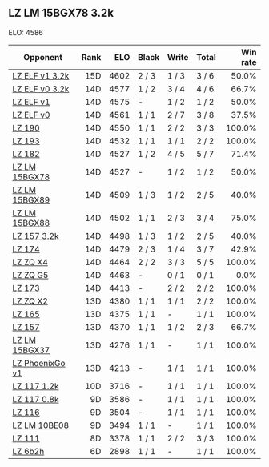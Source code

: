 ## LZ LM 15BGX78 3.2k ##

ELO: 4586

Opponent | Rank | ELO | Black | Write | Total | Win rate
---------|-----:|----:|-------|-------|-------|-------:
[LZ ELF v1 3.2k](LZ%20ELF%20v1%203.2k.md) | 15D | 4602 | 2 / 3 | 1 / 3 | 3 / 6 | 50.0%
[LZ ELF v0 3.2k](LZ%20ELF%20v0%203.2k.md) | 14D | 4577 | 1 / 2 | 3 / 4 | 4 / 6 | 66.7%
[LZ ELF v1](LZ%20ELF%20v1.md) | 14D | 4575 | - | 1 / 2 | 1 / 2 | 50.0%
[LZ ELF v0](LZ%20ELF%20v0.md) | 14D | 4561 | 1 / 1 | 2 / 7 | 3 / 8 | 37.5%
[LZ 190](LZ%20190.md) | 14D | 4550 | 1 / 1 | 2 / 2 | 3 / 3 | 100.0%
[LZ 193](LZ%20193.md) | 14D | 4532 | 1 / 1 | 1 / 1 | 2 / 2 | 100.0%
[LZ 182](LZ%20182.md) | 14D | 4527 | 1 / 2 | 4 / 5 | 5 / 7 | 71.4%
[LZ LM 15BGX78](LZ%20LM%2015BGX78.md) | 14D | 4527 | - | 1 / 2 | 1 / 2 | 50.0%
[LZ LM 15BGX89](LZ%20LM%2015BGX89.md) | 14D | 4509 | 1 / 3 | 1 / 2 | 2 / 5 | 40.0%
[LZ LM 15BGX88](LZ%20LM%2015BGX88.md) | 14D | 4502 | 1 / 1 | 2 / 3 | 3 / 4 | 75.0%
[LZ 157 3.2k](LZ%20157%203.2k.md) | 14D | 4498 | 1 / 3 | 1 / 2 | 2 / 5 | 40.0%
[LZ 174](LZ%20174.md) | 14D | 4479 | 2 / 3 | 1 / 4 | 3 / 7 | 42.9%
[LZ ZQ X4](LZ%20ZQ%20X4.md) | 14D | 4464 | 2 / 2 | 3 / 3 | 5 / 5 | 100.0%
[LZ ZQ G5](LZ%20ZQ%20G5.md) | 14D | 4463 | - | 0 / 1 | 0 / 1 | 0.0%
[LZ 173](LZ%20173.md) | 14D | 4413 | - | 2 / 2 | 2 / 2 | 100.0%
[LZ ZQ X2](LZ%20ZQ%20X2.md) | 13D | 4380 | 1 / 1 | 1 / 1 | 2 / 2 | 100.0%
[LZ 165](LZ%20165.md) | 13D | 4375 | 1 / 1 | - | 1 / 1 | 100.0%
[LZ 157](LZ%20157.md) | 13D | 4370 | 1 / 1 | 1 / 2 | 2 / 3 | 66.7%
[LZ LM 15BGX37](LZ%20LM%2015BGX37.md) | 13D | 4276 | 1 / 1 | - | 1 / 1 | 100.0%
[LZ PhoenixGo v1](LZ%20PhoenixGo%20v1.md) | 13D | 4213 | - | 1 / 1 | 1 / 1 | 100.0%
[LZ 117 1.2k](LZ%20117%201.2k.md) | 10D | 3716 | - | 1 / 1 | 1 / 1 | 100.0%
[LZ 117 0.8k](LZ%20117%200.8k.md) | 9D | 3586 | - | 1 / 1 | 1 / 1 | 100.0%
[LZ 116](LZ%20116.md) | 9D | 3504 | - | 1 / 1 | 1 / 1 | 100.0%
[LZ LM 10BE08](LZ%20LM%2010BE08.md) | 9D | 3494 | 1 / 1 | - | 1 / 1 | 100.0%
[LZ 111](LZ%20111.md) | 8D | 3378 | 1 / 1 | 2 / 2 | 3 / 3 | 100.0%
[LZ 6b2h](LZ%206b2h.md) | 6D | 2898 | 1 / 1 | - | 1 / 1 | 100.0%
